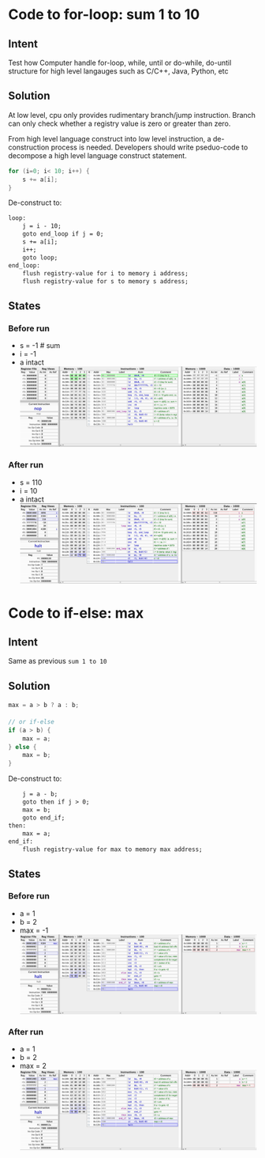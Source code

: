 # Code to for-loop: sum 1 to 10
## Intent
Test how Computer handle for-loop, while, until or do-while, do-until structure for high level langauges such as C/C++, Java, Python, etc

## Solution
At low level, cpu only provides rudimentary branch/jump instruction. Branch can only check whether a registry value is zero or greater than zero.

From high level language construct into low level instruction, a de-construction process is needed. Developers should write pseduo-code to decompose a high level language construct statement. 

```c
for (i=0; i< 10; i++) {
    s += a[i];
}
```
De-construct to:
```
loop: 
    j = i - 10;
    goto end_loop if j = 0;
    s += a[i];
    i++;
    goto loop;
end_loop:
    flush registry-value for i to memory i address;
    flush registry-value for s to memory s address;
```

## States
### Before run
* s = -1  # sum
* i = -1
* a intact
![Initial States](images/sum-1-to-10-states-before-run.png)

### After run
* s = 110
* i = 10
* a intact
![Final States](images/sum-1-to-10-states-after-run.png)

# Code to if-else: max
## Intent
Same as previous `sum 1 to 10`

## Solution
```c
max = a > b ? a : b;

// or if-else
if (a > b) {
    max = a;
} else {
    max = b;
}
```
De-construct to:
``` 
    j = a - b;
    goto then if j > 0;
    max = b;
    goto end_if;
then:
    max = a;
end_if:
    flush registry-value for max to memory max address;
```

## States
### Before run
* a = 1  
* b = 2
* max = -1
![Initial States](images/if-max-after-run-states.png)

### After run
* a = 1  
* b = 2
* max = 2
![Final States](images/if-max-after-run-states.png)

